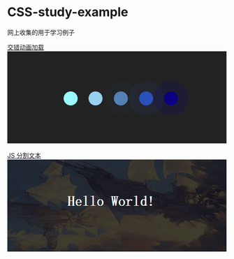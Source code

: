 # CSS-study-example
网上收集的用于学习例子

[交错动画加载](https://github.com/WeiTao96/CSS-study-example/tree/master/%E4%BA%A4%E9%94%99%E5%8A%A8%E7%94%BB%E5%8A%A0%E8%BD%BD)          
![交错动画](https://github.com/WeiTao96/MarkDownPhotos/raw/master/CSS-study-example/%E4%BA%A4%E9%94%99%E5%8A%A8%E7%94%BB%E5%8A%A0%E8%BD%BD.gif)

[JS 分割文本](https://github.com/WeiTao96/CSS-study-example/tree/master/%E4%BA%A4%E9%94%99%E5%8A%A8%E7%94%BB%E5%8A%A0%E8%BD%BD)                 
![JS 分割文本](https://github.com/WeiTao96/MarkDownPhotos/raw/master/CSS-study-example/JS%E5%88%86%E5%89%B2%E6%96%87%E6%9C%AC.gif)